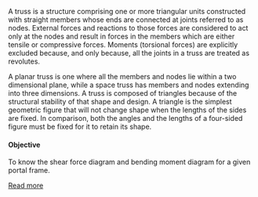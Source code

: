 A truss is a structure comprising one or more triangular units constructed with straight members whose ends are connected at joints referred to as nodes. External forces and reactions to those forces are considered to act only at the nodes and result in forces in the members which are either tensile or compressive forces. Moments (torsional forces) are explicitly excluded because, and only because, all the joints in a truss are treated as revolutes.

A planar truss is one where all the members and nodes lie within a two dimensional plane, while a space truss has members and nodes extending into three dimensions. A truss is composed of triangles because of the structural stability of that shape and design. A triangle is the simplest geometric figure that will not change shape when the lengths of the sides are fixed. In comparison, both the angles and the lengths of a four-sided figure must be fixed for it to retain its shape.


#### Objective

To know the shear force diagram and bending moment diagram for a given portal frame.

[Read more](http://bsa-iiith.vlabs.ac.in/exp8/Exp-8%20Trusses.pdf)